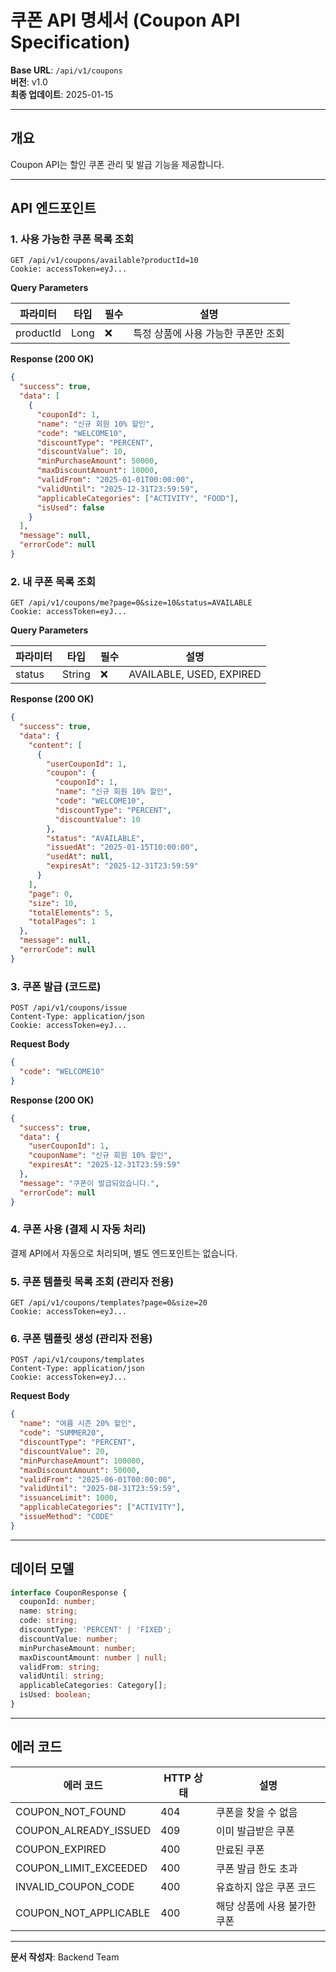 # 쿠폰 API 명세서 (Coupon API Specification)

**Base URL**: `/api/v1/coupons`  
**버전**: v1.0  
**최종 업데이트**: 2025-01-15

---

## 개요

Coupon API는 할인 쿠폰 관리 및 발급 기능을 제공합니다.

---

## API 엔드포인트

### 1. 사용 가능한 쿠폰 목록 조회

```http
GET /api/v1/coupons/available?productId=10
Cookie: accessToken=eyJ...
```

**Query Parameters**

| 파라미터 | 타입 | 필수 | 설명 |
|---------|------|------|------|
| productId | Long | ❌ | 특정 상품에 사용 가능한 쿠폰만 조회 |

**Response (200 OK)**

```json
{
  "success": true,
  "data": [
    {
      "couponId": 1,
      "name": "신규 회원 10% 할인",
      "code": "WELCOME10",
      "discountType": "PERCENT",
      "discountValue": 10,
      "minPurchaseAmount": 50000,
      "maxDiscountAmount": 10000,
      "validFrom": "2025-01-01T00:00:00",
      "validUntil": "2025-12-31T23:59:59",
      "applicableCategories": ["ACTIVITY", "FOOD"],
      "isUsed": false
    }
  ],
  "message": null,
  "errorCode": null
}
```

### 2. 내 쿠폰 목록 조회

```http
GET /api/v1/coupons/me?page=0&size=10&status=AVAILABLE
Cookie: accessToken=eyJ...
```

**Query Parameters**

| 파라미터 | 타입 | 필수 | 설명 |
|---------|------|------|------|
| status | String | ❌ | AVAILABLE, USED, EXPIRED |

**Response (200 OK)**

```json
{
  "success": true,
  "data": {
    "content": [
      {
        "userCouponId": 1,
        "coupon": {
          "couponId": 1,
          "name": "신규 회원 10% 할인",
          "code": "WELCOME10",
          "discountType": "PERCENT",
          "discountValue": 10
        },
        "status": "AVAILABLE",
        "issuedAt": "2025-01-15T10:00:00",
        "usedAt": null,
        "expiresAt": "2025-12-31T23:59:59"
      }
    ],
    "page": 0,
    "size": 10,
    "totalElements": 5,
    "totalPages": 1
  },
  "message": null,
  "errorCode": null
}
```

### 3. 쿠폰 발급 (코드로)

```http
POST /api/v1/coupons/issue
Content-Type: application/json
Cookie: accessToken=eyJ...
```

**Request Body**

```json
{
  "code": "WELCOME10"
}
```

**Response (200 OK)**

```json
{
  "success": true,
  "data": {
    "userCouponId": 1,
    "couponName": "신규 회원 10% 할인",
    "expiresAt": "2025-12-31T23:59:59"
  },
  "message": "쿠폰이 발급되었습니다.",
  "errorCode": null
}
```

### 4. 쿠폰 사용 (결제 시 자동 처리)

결제 API에서 자동으로 처리되며, 별도 엔드포인트는 없습니다.

### 5. 쿠폰 템플릿 목록 조회 (관리자 전용)

```http
GET /api/v1/coupons/templates?page=0&size=20
Cookie: accessToken=eyJ...
```

### 6. 쿠폰 템플릿 생성 (관리자 전용)

```http
POST /api/v1/coupons/templates
Content-Type: application/json
Cookie: accessToken=eyJ...
```

**Request Body**

```json
{
  "name": "여름 시즌 20% 할인",
  "code": "SUMMER20",
  "discountType": "PERCENT",
  "discountValue": 20,
  "minPurchaseAmount": 100000,
  "maxDiscountAmount": 50000,
  "validFrom": "2025-06-01T00:00:00",
  "validUntil": "2025-08-31T23:59:59",
  "issuanceLimit": 1000,
  "applicableCategories": ["ACTIVITY"],
  "issueMethod": "CODE"
}
```

---

## 데이터 모델

```typescript
interface CouponResponse {
  couponId: number;
  name: string;
  code: string;
  discountType: 'PERCENT' | 'FIXED';
  discountValue: number;
  minPurchaseAmount: number;
  maxDiscountAmount: number | null;
  validFrom: string;
  validUntil: string;
  applicableCategories: Category[];
  isUsed: boolean;
}
```

---

## 에러 코드

| 에러 코드 | HTTP 상태 | 설명 |
|----------|----------|------|
| COUPON_NOT_FOUND | 404 | 쿠폰을 찾을 수 없음 |
| COUPON_ALREADY_ISSUED | 409 | 이미 발급받은 쿠폰 |
| COUPON_EXPIRED | 400 | 만료된 쿠폰 |
| COUPON_LIMIT_EXCEEDED | 400 | 쿠폰 발급 한도 초과 |
| INVALID_COUPON_CODE | 400 | 유효하지 않은 쿠폰 코드 |
| COUPON_NOT_APPLICABLE | 400 | 해당 상품에 사용 불가한 쿠폰 |

---

**문서 작성자**: Backend Team
